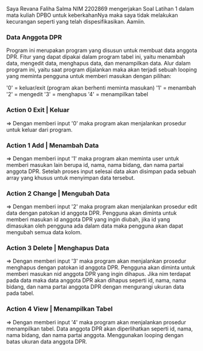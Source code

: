 Saya Revana Faliha Salma NIM 2202869 mengerjakan Soal Latihan 1 dalam mata kuliah DPBO untuk keberkahanNya maka saya tidak melakukan kecurangan seperti yang telah dispesifikasikan. Aamiin.

### Data Anggota DPR
Program ini merupakan program yang disusun untuk membuat data anggota DPR. Fitur yang dapat dipakai dalam program tabel ini, yaitu menambah data, mengedit data, menghapus data, dan menampilkan data. Alur dalam program ini, yaitu saat program dijalankan maka akan terjadi sebuah looping yang meminta pengguna untuk memberi masukan dengan pilihan:

'0' = keluar/exit (program akan berhenti meminta masukan)
'1' = menambah
'2' = mengedit
'3' = menghapus
'4' = menampilkan tabel

### Action 0 Exit | Keluar
=> Dengan memberi input '0' maka program akan menjalankan prosedur untuk keluar dari program.

### Action 1 Add | Menambah Data
=> Dengan memberi input '1' maka program akan meminta user untuk memberi masukan lain berupa id, nama, nama bidang, dan nama partai anggota DPR. Setelah proses input selesai data akan disimpan pada sebuah array yang khusus untuk menyimpan data tersebut.

### Action 2 Change | Mengubah Data
=> Dengan memberi input '2' maka program akan menjalankan prosedur edit data dengan patokan id anggota DPR. Pengguna akan diminta untuk memberi masukan id anggota DPR yang ingin diubah, jika id yang dimasukan oleh pengguna ada dalam data maka pengguna akan dapat mengubah semua data kolom.

### Action 3 Delete | Menghapus Data
=> Dengan memberi input '3' maka program akan menjalankan prosedur menghapus dengan patokan id anggota DPR. Pengguna akan diminta untuk memberi masukan nid anggota DPR yang ingin dihapus. Jika nim terdapat pada data maka data anggota DPR akan dihapus seperti id, nama, nama bidang, dan nama partai anggota DPR dengan mengurangi ukuran data pada tabel.

### Action 4 View | Menampilkan Tabel
=> Dengan memberi input '4' maka program akan menjalankan prosedur menampilkan tabel. Data anggota DPR akan diperlihatkan seperti id, nama, nama bidang, dan nama partai anggota. Menggunakan looping dengan batas ukuran data anggota DPR.

